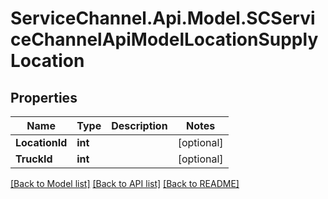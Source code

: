 # ServiceChannel.Api.Model.SCServiceChannelApiModelLocationSupplyLocation

## Properties

Name | Type | Description | Notes
------------ | ------------- | ------------- | -------------
**LocationId** | **int** |  | [optional] 
**TruckId** | **int** |  | [optional] 

[[Back to Model list]](../README.md#documentation-for-models) [[Back to API list]](../README.md#documentation-for-api-endpoints) [[Back to README]](../README.md)

